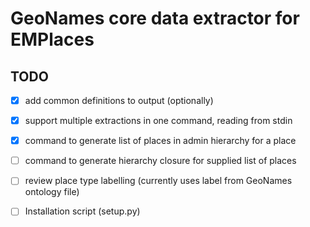 # GeoNames core data extractor for EMPlaces

## TODO

- [x] add common definitions to output (optionally)
- [x] support multiple extractions in one command, reading from stdin
- [x] command to generate list of places in admin hierarchy for a place
- [ ] command to generate hierarchy closure for supplied list of places
- [ ] review place type labelling (currently uses label from GeoNames ontology file)
- [ ] Installation script (setup.py)


